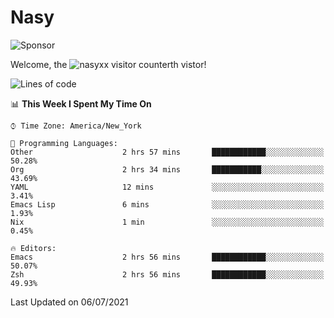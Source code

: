 # Nasy

<!--
<p align="center">
<img height="200" src="https://github-readme-stats.vercel.app/api?username=nasyxx&count_private=true&show_icons=true&theme=dracula&include_all_commits=true"/>
<img height="200" src="https://github-readme-stats.vercel.app/api/top-langs/?username=nasyxx&theme=dracula&hide=html,jupyter+notebook&count_private=true&show_icons=true"/>
</p>

  
----------------
-->

![Sponsor](https://img.shields.io/static/v1.svg?label=Sponsor&message=%E2%9D%A4&logo=GitHub&style=flat&color=pink)
 
Welcome, the ![nasyxx visitor counter](https://count.getloli.com/get/@nasyxx?theme=rule34)th vistor!
 
<!--START_SECTION:waka-->
![Lines of code](https://img.shields.io/badge/From%20Hello%20World%20I%27ve%20Written-5.4%20million%20lines%20of%20code-blue)

📊 **This Week I Spent My Time On** 

```text
⌚︎ Time Zone: America/New_York

💬 Programming Languages: 
Other                    2 hrs 57 mins       ████████████░░░░░░░░░░░░░   50.28% 
Org                      2 hrs 34 mins       ███████████░░░░░░░░░░░░░░   43.69% 
YAML                     12 mins             ░░░░░░░░░░░░░░░░░░░░░░░░░   3.41% 
Emacs Lisp               6 mins              ░░░░░░░░░░░░░░░░░░░░░░░░░   1.93% 
Nix                      1 min               ░░░░░░░░░░░░░░░░░░░░░░░░░   0.45%

🔥 Editors: 
Emacs                    2 hrs 56 mins       ████████████░░░░░░░░░░░░░   50.07% 
Zsh                      2 hrs 56 mins       ████████████░░░░░░░░░░░░░   49.93%

```


 Last Updated on 06/07/2021
<!--END_SECTION:waka-->

<!-- ![visitors](https://visitor-badge.laobi.icu/badge?page_id=nasyxx.nasyxx) -->
